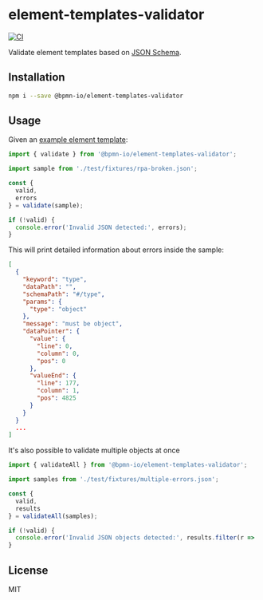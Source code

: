 # element-templates-validator

[![CI](https://github.com/bpmn-io/element-templates-validator/workflows/CI/badge.svg)](https://github.com/bpmn-io/element-templates-validator/actions?query=workflow%3ACI)

Validate element templates based on [JSON Schema](https://github.com/camunda/element-templates-json-schema).

## Installation

```sh
npm i --save @bpmn-io/element-templates-validator
```

## Usage

Given an [example element template](./test/fixtures/rpa-broken.json):

```js
import { validate } from '@bpmn-io/element-templates-validator';

import sample from './test/fixtures/rpa-broken.json';

const {
  valid,
  errors
} = validate(sample);

if (!valid) {
  console.error('Invalid JSON detected:', errors);
}

```

This will print detailed information about errors inside the sample:

```json
[
  {
    "keyword": "type",
    "dataPath": "",
    "schemaPath": "#/type",
    "params": {
      "type": "object"
    },
    "message": "must be object",
    "dataPointer": {
      "value": {
        "line": 0,
        "column": 0,
        "pos": 0
      },
      "valueEnd": {
        "line": 177,
        "column": 1,
        "pos": 4825
      }
    }
  }
  ...
]
```

It's also possible to validate multiple objects at once

```js
import { validateAll } from '@bpmn-io/element-templates-validator';

import samples from './test/fixtures/multiple-errors.json';

const {
  valid,
  results
} = validateAll(samples);

if (!valid) {
  console.error('Invalid JSON objects detected:', results.filter(r => !r.valid));
}
```

## License

MIT
